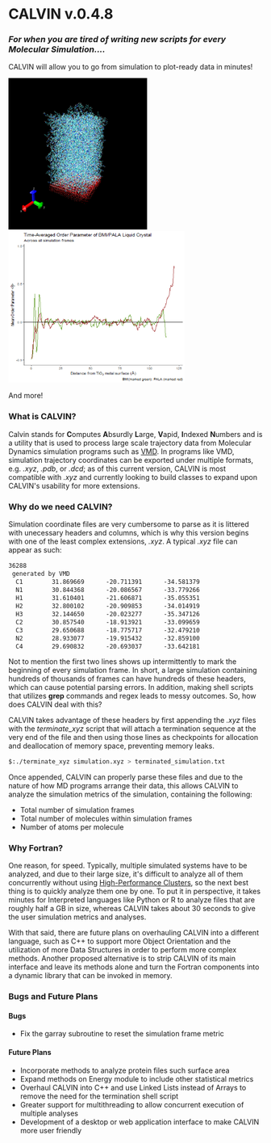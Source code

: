 # CALVIN v.0.4.8
### *For when you are tired of writing new scripts for every Molecular Simulation....*
CALVIN will allow you to go from simulation to plot-ready data in minutes!

<img src="https://github.com/JCelestial/Calvin/blob/master/tio2_il_system.png" width="275" height="300">  <img src="https://github.com/JCelestial/Calvin/blob/master/old_algo_ordpar.gif" width="350" height="300">

And more!

### What is CALVIN?
Calvin stands for **C**omputes **A**bsurdly **L**arge, **V**apid, **I**ndexed **N**umbers and is a utility that is used to process large scale trajectory data from Molecular Dynamics simulation programs such as [VMD](https://www.ks.uiuc.edu/Research/vmd/). In programs like VMD, simulation trajectory coordinates can be exported under multiple formats, e.g. *.xyz*, *.pdb*, or *.dcd*; as of this current version, CALVIN is most compatible with *.xyz* and currently looking to build classes to expand upon CALVIN's usability for more extensions.

### Why do we need CALVIN?
Simulation coordinate files are very cumbersome to parse as it is littered with unecessary headers and columns, which is why this version begins with one of the least complex extensions, *.xyz*. A typical *.xyz* file can appear as such:
```
36288
 generated by VMD
  C1        31.869669      -20.711391      -34.581379
  N1        30.844368      -20.086567      -33.779266
  H1        31.610401      -21.606871      -35.055351
  H2        32.800102      -20.909853      -34.014919
  H3        32.144650      -20.023277      -35.347126
  C2        30.857540      -18.913921      -33.099659
  C3        29.650688      -18.775717      -32.479210
  N2        28.933077      -19.915432      -32.859100
  C4        29.690832      -20.693037      -33.642181
```
Not to mention the first two lines shows up intermittently to mark the beginning of every simulation frame. In short, a large simulation containing hundreds of thousands of frames can have hundreds of these headers, which can cause potential parsing errors. In addition, making shell scripts that utilizes **grep** commands and regex leads to messy outcomes. So, how does CALVIN deal with this?

CALVIN takes advantage of these headers by first appending the *.xyz* files with the *terminate_xyz* script that will attach a termination sequence at the very end of the file and then using those lines as checkpoints for allocation and deallocation of memory space, preventing memory leaks.
```bash
$:./terminate_xyz simulation.xyz > terminated_simulation.txt
```
Once appended, CALVIN can properly parse these files and due to the nature of how MD programs arrange their data, this allows CALVIN to analyze the simulation metrics of the simulation, containing the following:
* Total number of simulation frames
* Total number of molecules within simulation frames
* Number of atoms per molecule

### Why Fortran?

One reason, for speed. Typically, multiple simulated systems have to be analyzed, and due to their large size, it's difficult to analyze all of them concurrently without using [High-Performance Clusters](https://insidehpc.com/hpc101/intro-to-hpc-whats-a-cluster/), so the next best thing is to quickly analyze them one by one. To put it in perspective, it takes minutes for Interpreted languages like Python or R to analyze files that are roughly half a GB in size, whereas CALVIN takes about 30 seconds to give the user simulation metrics and analyses.

With that said, there are future plans on overhauling CALVIN into a different language, such as C++ to support more Object Orientation and the utilization of more Data Structures in order to perform more complex methods. Another proposed alternative is to strip CALVIN of its main interface and leave its methods alone and turn the Fortran components into a dynamic library that can be invoked in memory.

### Bugs and Future Plans

#### Bugs
* Fix the garray subroutine to reset the simulation frame metric

#### Future Plans
* Incorporate methods to analyze protein files such surface area
* Expand methods on Energy module to include other statistical metrics
* Overhaul CALVIN into C++ and use Linked Lists instead of Arrays to remove the need for the termination shell script
* Greater support for multithreading to allow concurrent execution of multiple analyses
* Development of a desktop or web application interface to make CALVIN more user friendly
